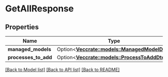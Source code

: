 # GetAllResponse

## Properties

Name | Type | Description | Notes
------------ | ------------- | ------------- | -------------
**managed_models** | Option<[**Vec<crate::models::ManagedModelDto>**](ManagedModelDto.md)> |  | [optional]
**processes_to_add** | Option<[**Vec<crate::models::ProcessToAddDto>**](ProcessToAddDto.md)> |  | [optional]

[[Back to Model list]](../README.md#documentation-for-models) [[Back to API list]](../README.md#documentation-for-api-endpoints) [[Back to README]](../README.md)


